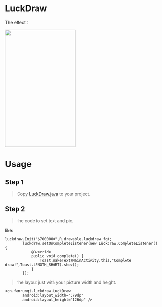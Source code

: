 # LuckDraw


The effect：

<img src="http://fanrunqi.github.io/images/LuckDraw/1.gif" width = "232" height = "386"  />

# Usage

## Step 1

> Copy [LuckDraw.java](https://github.com/fanrunqi/LuckDraw/blob/master/app/src/main/java/cn/fanrunqi/luckdraw/LuckDraw.java) to your project.

## Step 2

> the code to set text and pic.

like:

```
luckdraw.Init("$7000000",R.drawable.luckdraw_fg);
        luckdraw.setOnCompleteListener(new LuckDraw.CompleteListener() {
            @Override
            public void complete() {
                Toast.makeText(MainActivity.this,"Complete draw!",Toast.LENGTH_SHORT).show();
            }
        });
```


> the layout just with your picture width and height.

```
<cn.fanrunqi.luckdraw.LuckDraw
        android:layout_width="379dp"
        android:layout_height="126dp" />
```
